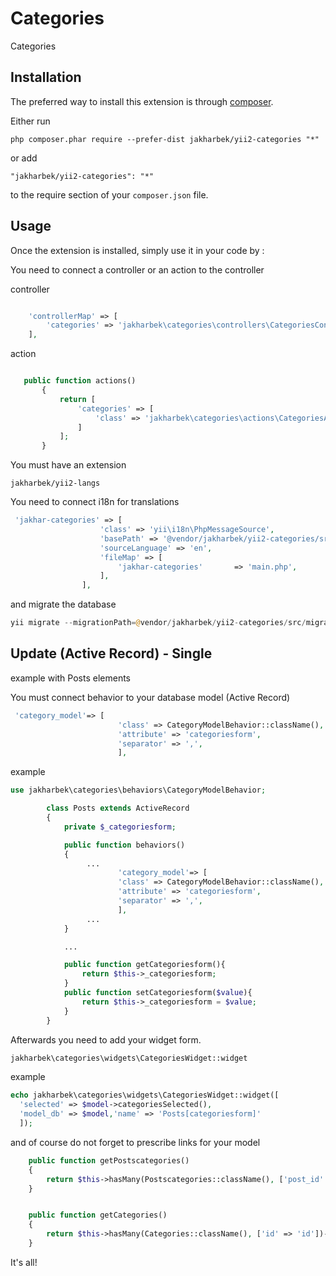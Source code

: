 Categories
==========
Categories

Installation
------------

The preferred way to install this extension is through [composer](http://getcomposer.org/download/).

Either run

```
php composer.phar require --prefer-dist jakharbek/yii2-categories "*"
```

or add

```
"jakharbek/yii2-categories": "*"
```

to the require section of your `composer.json` file.


Usage
-----

Once the extension is installed, simply use it in your code by  :

You need to connect a controller or an action to the controller

controller

```php

    'controllerMap' => [ 
        'categories' => 'jakharbek\categories\controllers\CategoriesController'
    ],

```

action

```php

   public function actions()
       {
           return [ 
               'categories' => [
                   'class' => 'jakharbek\categories\actions\CategoriesAction'
               ] 
           ];
       }

```

You must have an extension
```
jakharbek/yii2-langs
```

You need to connect i18n for translations

```php
 'jakhar-categories' => [
                    'class' => 'yii\i18n\PhpMessageSource',
                    'basePath' => '@vendor/jakharbek/yii2-categories/src/messages',
                    'sourceLanguage' => 'en',
                    'fileMap' => [
                        'jakhar-categories'       => 'main.php',
                    ],
                ],
```

and migrate the database

```php
yii migrate --migrationPath=@vendor/jakharbek/yii2-categories/src/migrations
```



Update (Active Record) - Single
-----

example with Posts elements

You must connect behavior to your database model (Active Record)
```php
 'category_model'=> [
                        'class' => CategoryModelBehavior::className(),
                        'attribute' => 'categoriesform',
                        'separator' => ',',
                        ],
```

example

```php
use jakharbek\categories\behaviors\CategoryModelBehavior;

        class Posts extends ActiveRecord
        {
            private $_categoriesform;

            public function behaviors()
            {
                 ...
                        'category_model'=> [
                        'class' => CategoryModelBehavior::className(),
                        'attribute' => 'categoriesform',
                        'separator' => ',',
                        ],
                 ...
            }

            ...

            public function getCategoriesform(){
                return $this->_categoriesform;
            }
            public function setCategoriesform($value){
                return $this->_categoriesform = $value;
            }
        }
```

Afterwards you need to add your widget form.
```php
jakharbek\categories\widgets\CategoriesWidget::widget
```
example
```php
echo jakharbek\categories\widgets\CategoriesWidget::widget([
  'selected' => $model->categoriesSelected(),
  'model_db' => $model,'name' => 'Posts[categoriesform]'
  ]);
```

and of course do not forget to prescribe links for your model

```php
    public function getPostscategories()
    {
        return $this->hasMany(Postscategories::className(), ['post_id' => 'post_id']);
    }


    public function getCategories()
    {
        return $this->hasMany(Categories::className(), ['id' => 'id'])->viaTable('postscategories', ['post_id' => 'post_id']);
    }
```

It's all!

